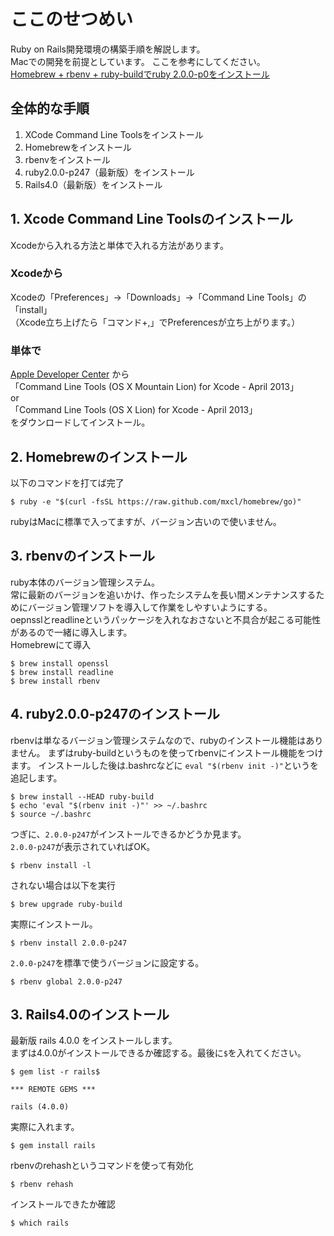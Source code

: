 # ここのせつめい
Ruby on Rails開発環境の構築手順を解説します。  
Macでの開発を前提としています。
ここを参考にしてください。  
[Homebrew + rbenv + ruby-buildでruby 2.0.0-p0をインストール](http://qiita.com/s-yamaz@github/items/b38b330b44f517f3c77c)

## 全体的な手順
1. XCode Command Line Toolsをインストール
2. Homebrewをインストール
3. rbenvをインストール
4. ruby2.0.0-p247（最新版）をインストール
5. Rails4.0（最新版）をインストール


## 1. Xcode Command Line Toolsのインストール
Xcodeから入れる方法と単体で入れる方法があります。

### Xcodeから
Xcodeの「Preferences」→「Downloads」→「Command Line Tools」の「install」  
（Xcode立ち上げたら「コマンド+,」でPreferencesが立ち上がります。）

### 単体で
[Apple Developer Center](https://developer.apple.com/downloads/index.action) から  
「Command Line Tools (OS X Mountain Lion) for Xcode - April 2013」  
or  
「Command Line Tools (OS X Lion) for Xcode - April 2013」  
をダウンロードしてインストール。


## 2. Homebrewのインストール
以下のコマンドを打てば完了    

	$ ruby -e "$(curl -fsSL https://raw.github.com/mxcl/homebrew/go)"

rubyはMacに標準で入ってますが、バージョン古いので使いません。

## 3. rbenvのインストール
ruby本体のバージョン管理システム。  
常に最新のバージョンを追いかけ、作ったシステムを長い間メンテナンスするためにバージョン管理ソフトを導入して作業をしやすいようにする。  
oepnsslとreadlineというパッケージを入れなおさないと不具合が起こる可能性があるので一緒に導入します。  
Homebrewにて導入  

	$ brew install openssl  
	$ brew install readline  
	$ brew install rbenv  


## 4. ruby2.0.0-p247のインストール
rbenvは単なるバージョン管理システムなので、rubyのインストール機能はありません。
まずはruby-buildというものを使ってrbenvにインストール機能をつけます。
インストールした後は.bashrcなどに ```eval "$(rbenv init -)"```というを追記します。

	$ brew install --HEAD ruby-build
	$ echo 'eval "$(rbenv init -)"' >> ~/.bashrc
	$ source ~/.bashrc

つぎに、```2.0.0-p247```がインストールできるかどうか見ます。  
```2.0.0-p247```が表示されていればOK。  

	$ rbenv install -l

されない場合は以下を実行  

	$ brew upgrade ruby-build
	
実際にインストール。  

	$ rbenv install 2.0.0-p247
	
```2.0.0-p247```を標準で使うバージョンに設定する。  

	$ rbenv global 2.0.0-p247


## 3. Rails4.0のインストール
最新版 rails 4.0.0 をインストールします。  
まずは4.0.0がインストールできるか確認する。最後に```$```を入れてください。

	$ gem list -r rails$

	*** REMOTE GEMS ***

	rails (4.0.0)

実際に入れます。
	
	$ gem install rails

rbenvのrehashというコマンドを使って有効化

	$ rbenv rehash

インストールできたか確認

	$ which rails
